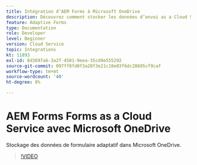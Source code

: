 ```yaml
---
title: Intégration d’AEM Forms à Microsoft OneDrive
description: Découvrez comment stocker les données d’envoi as a Cloud Service Adobe Experience Manager Forms dans Microsoft OneDrive.
feature: Adaptive Forms
type: Documentation
role: Developer
level: Beginner
version: Cloud Service
topic: Integrations
kt: 11893
exl-id: 8d3697a6-3a2f-4501-9eea-35cd9e555292
source-git-commit: 097ff8fd0f3a28f3e21c10e03f6dc28695cf9caf
workflow-type: tm+mt
source-wordcount: '40'
ht-degree: 0%

---
```


# AEM Forms Forms as a Cloud Service avec Microsoft OneDrive

Stockage des données de formulaire adaptatif dans Microsoft OneDrive.

>[!VIDEO](https://video.tv.adobe.com/v/3415792/?quality=12&learn=on)
